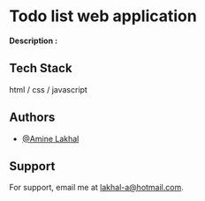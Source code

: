 
# Todo list web application




**Description :** 


## Tech Stack

html / css / javascript

## Authors

- [@Amine Lakhal](https://github.com/aminelkl)

## Support

For support, email me at lakhal-a@hotmail.com.

